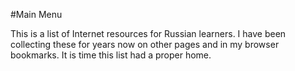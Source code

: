 #Main Menu

This is a list of Internet resources for Russian learners. I have been collecting these for years
now on other pages and in my browser bookmarks. It is time this list had a proper home.

